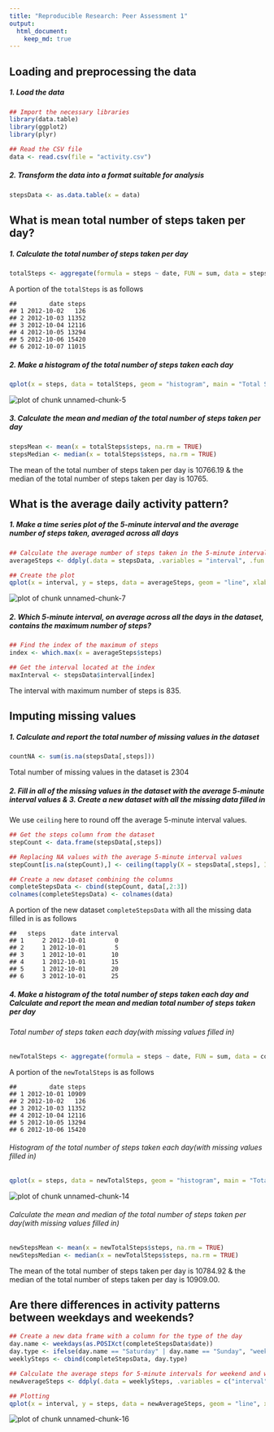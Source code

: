 ```yaml
---
title: "Reproducible Research: Peer Assessment 1"
output:
  html_document:
    keep_md: true
---
```




## Loading and preprocessing the data

##### 1. Load the data


```r
## Import the necessary libraries
library(data.table)
library(ggplot2)
library(plyr)

## Read the CSV file
data <- read.csv(file = "activity.csv")
```

##### 2. Transform the data into a format suitable for analysis


```r
stepsData <- as.data.table(x = data)
```

## What is mean total number of steps taken per day?

##### 1. Calculate the total number of steps taken per day


```r
totalSteps <- aggregate(formula = steps ~ date, FUN = sum, data = stepsData)
```

A portion of the `totalSteps` is as follows


```
##         date steps
## 1 2012-10-02   126
## 2 2012-10-03 11352
## 3 2012-10-04 12116
## 4 2012-10-05 13294
## 5 2012-10-06 15420
## 6 2012-10-07 11015
```
##### 2. Make a histogram of the total number of steps taken each day


```r
qplot(x = steps, data = totalSteps, geom = "histogram", main = "Total Steps Per Day")
```

![plot of chunk unnamed-chunk-5](figure/unnamed-chunk-5-1.png) 

##### 3. Calculate the mean and median of the total number of steps taken per day


```r
stepsMean <- mean(x = totalSteps$steps, na.rm = TRUE)
stepsMedian <- median(x = totalSteps$steps, na.rm = TRUE)
```

The mean of the total number of steps taken per day is 10766.19 & the median of the total number of steps taken per day is 10765.

## What is the average daily activity pattern?

##### 1. Make a time series plot of the 5-minute interval and the average number of steps taken, averaged across all days


```r
## Calculate the average number of steps taken in the 5-minute interval
averageSteps <- ddply(.data = stepsData, .variables = "interval", .fun = summarise, steps = mean(steps, na.rm = TRUE))

## Create the plot
qplot(x = interval, y = steps, data = averageSteps, geom = "line", xlab = "5-Minute Interval(HHMM)", ylab = "Average Number of Steps", main = "Time Series of Avg. Steps Against 5-Minute Interval")
```

![plot of chunk unnamed-chunk-7](figure/unnamed-chunk-7-1.png) 

##### 2. Which 5-minute interval, on average across all the days in the dataset, contains the maximum number of steps?


```r
## Find the index of the maximum of steps
index <- which.max(x = averageSteps$steps)

## Get the interval located at the index
maxInterval <- stepsData$interval[index]
```

The interval with maximum number of steps is 835.

## Imputing missing values

##### 1. Calculate and report the total number of missing values in the dataset


```r
countNA <- sum(is.na(stepsData[,steps]))
```

Total number of missing values in the dataset is 2304

##### 2.  Fill in all of the missing values in the dataset with the average 5-minute interval values & 3. Create a new dataset with all the missing data filled in

We use `ceiling` here to round off the average 5-minute interval values.


```r
## Get the steps column from the dataset
stepCount <- data.frame(stepsData[,steps])

## Replacing NA values with the average 5-minute interval values
stepCount[is.na(stepCount),] <- ceiling(tapply(X = stepsData[,steps], INDEX = stepsData[,interval], FUN = mean, na.rm = TRUE))

## Create a new dataset combining the columns
completeStepsData <- cbind(stepCount, data[,2:3])
colnames(completeStepsData) <- colnames(data)
```

A portion of the new dataset `completeStepsData` with all the missing data filled in is as follows


```
##   steps       date interval
## 1     2 2012-10-01        0
## 2     1 2012-10-01        5
## 3     1 2012-10-01       10
## 4     1 2012-10-01       15
## 5     1 2012-10-01       20
## 6     3 2012-10-01       25
```

##### 4. Make a histogram of the total number of steps taken each day and Calculate and report the mean and median total number of steps taken per day

###### Total number of steps taken each day(with  missing values filled in)


```r
newTotalSteps <- aggregate(formula = steps ~ date, FUN = sum, data = completeStepsData)
```

A portion of the `newTotalSteps` is as follows


```
##         date steps
## 1 2012-10-01 10909
## 2 2012-10-02   126
## 3 2012-10-03 11352
## 4 2012-10-04 12116
## 5 2012-10-05 13294
## 6 2012-10-06 15420
```

###### Histogram of the total number of steps taken each day(with  missing values filled in)


```r
qplot(x = steps, data = newTotalSteps, geom = "histogram", main = "Total Steps Per Day With Missing Data Filled In")
```

![plot of chunk unnamed-chunk-14](figure/unnamed-chunk-14-1.png) 

###### Calculate the mean and median of the total number of steps taken per day(with  missing values filled in)


```r
newStepsMean <- mean(x = newTotalSteps$steps, na.rm = TRUE)
newStepsMedian <- median(x = newTotalSteps$steps, na.rm = TRUE)
```

The mean of the total number of steps taken per day is 10784.92 & the median of the total number of steps taken per day is 10909.00.

## Are there differences in activity patterns between weekdays and weekends?


```r
## Create a new data frame with a column for the type of the day
day.name <- weekdays(as.POSIXct(completeStepsData$date))
day.type <- ifelse(day.name == "Saturday" | day.name == "Sunday", "weekend", "weekday" )
weeklySteps <- cbind(completeStepsData, day.type)

## Calculate the average steps for 5-minute intervals for weekend and weekday
newAverageSteps <- ddply(.data = weeklySteps, .variables = c("interval", "day.type"), .fun = summarise, steps = mean(steps))

## Plotting
qplot(x = interval, y = steps, data = newAverageSteps, geom = "line", xlab = "5-Minute Interval(HHMM)", ylab = "Average Number of Steps", main = "Time Series of Avg. Steps Against 5-Minute Interval", facets = day.type ~ .)
```

![plot of chunk unnamed-chunk-16](figure/unnamed-chunk-16-1.png) 

